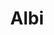 ---
title: Albi
date: 
draft: false

# descripcion
description : Flor en círculo con piedra

materials: Plata 925

color: Plateado

dimensions: 1cm

code: 01-04-0146

type: "Aros"

categories: []

price: $8.710,00

price_eftvo: $7.400,00

# Images
# first image will be shown in the product page
images:
  # - image: "images/path_to_image"
  # La ubicacion de las imagenes es imagenes/Aros/Aros.Piedras/01-04-0146-albi
  - image: "./images/aros/piedras/01-04-0146-flor-en-circulo-con-piedra_a.jpeg"
  - image: "./images/aros/piedras/01-04-0146-flor-en-circulo-con-piedra_b.jpeg"
---